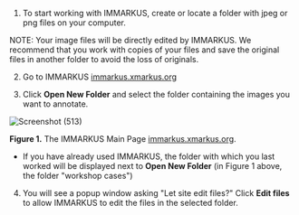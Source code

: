1. To start working with IMMARKUS, create or locate a folder with jpeg or png files on your computer. 

NOTE: Your image files will be directly edited by IMMARKUS. We recommend that you work with copies of your files and save the original files in another folder to avoid the loss of originals. 

2. Go to IMMARKUS [immarkus.xmarkus.org](https://immarkus.xmarkus.org/)

3. Click **Open New Folder** and select the folder containing the images you want to annotate.  
 
![Screenshot (513)](https://github.com/rsimon/immarkus/assets/128056738/671704b5-c054-4d80-b2ae-186ca3e02ba1)


**Figure 1.** The IMMARKUS Main Page [immarkus.xmarkus.org](https://immarkus.xmarkus.org/).

* If you have already used IMMARKUS, the folder with which you last worked will be displayed next to **Open New Folder** (in Figure 1 above, the folder "workshop cases") 

4. You will see a popup window asking "Let site edit files?" Click **Edit files** to allow IMMARKUS to edit the files in the selected folder. 